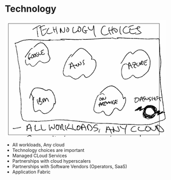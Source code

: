 # Technology

![images/technology.png](images/technology.png)

* All workloads, Any cloud
* Technology choices are important
* Managed CLoud Services
* Partnerships with cloud hyperscalers
* Partnerships with Software Vendors (Operators, SaaS)
* Application Fabric
